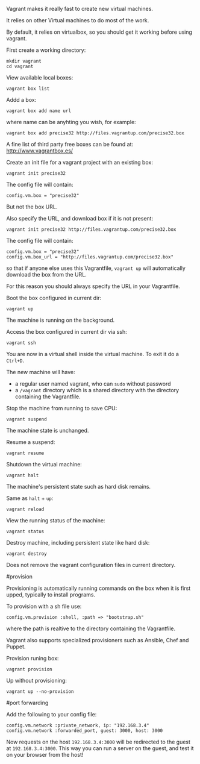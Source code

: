 Vagrant makes it really fast to create new virtual machines.

It relies on other Virtual machines to do most of the work.

By default, it relies on virtualbox, so you should get it working before
using vagrant.

First create a working directory:

    mkdir vagrant
    cd vagrant

View available local boxes:

    vagrant box list

Addd a box:

    vagrant box add name url

where name can be anyhting you wish, for example:

    vagrant box add precise32 http://files.vagrantup.com/precise32.box

A fine list of third party free boxes can be found at: <http://www.vagrantbox.es/>

Create an init file for a vagrant project with an existing box:

    vagrant init precise32

The config file will contain:

    config.vm.box = "precise32"

But not the box URL.

Also specify the URL, and download box if it is not present:

    vagrant init precise32 http://files.vagrantup.com/precise32.box

The config file will contain:

    config.vm.box = "precise32"
    config.vm.box_url = "http://files.vagrantup.com/precise32.box"

so that if anyone else uses this Vagrantfile,
`vagrant up` will automatically download the box from the URL.

For this reason you should always specify the URL in your Vagrantfile.

Boot the box configured in current dir:

    vagrant up

The machine is running on the background.

Access the box configured in current dir via ssh:

    vagrant ssh

You are now in a virtual shell inside the virtual machine.
To exit it do a `Ctrl+D`.

The new machine will have:

- a regular user named vagrant, who can `sudo` without password
- a `/vagrant` directory which is a shared directory with the directory containing the Vagrantfile.

Stop the machine from running to save CPU:

    vagrant suspend

The machine state is unchanged.

Resume a suspend:

    vagrant resume

Shutdown the virtual machine:

    vagrant halt

The machine's persistent state such as hard disk remains.

Same as `halt` + `up`:

    vagrant reload

View the running status of the machine:

    vagrant status

Destroy machine, including persistent state like hard disk:

    vagrant destroy

Does not remove the vagrant configuration files in current directory.

#provision

Provisioning is automatically running commands on the box when it is first upped,
typically to install programs.

To provision with a sh file use:

    config.vm.provision :shell, :path => "bootstrap.sh"

where the path is realtive to the directory containing the Vagrantfile.

Vagrant also supports specialized provisioners such as Ansible, Chef and Puppet.

Provision runing box:

    vagrant provision

Up without provisioning:

    vagrant up --no-provision

#port forwarding

Add the following to your config file:

    config.vm.network :private_network, ip: "192.168.3.4"
    config.vm.network :forwarded_port, guest: 3000, host: 3000

Now requests on the host `192.168.3.4:3000` will be redirected to the guest at `192.168.3.4:3000`.
This way you can run a server on the guest, and test it on your browser from the host!
